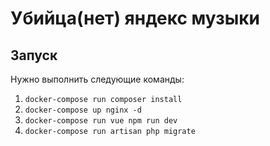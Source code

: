 # Убийца(нет) яндекс музыки

## Запуск

Нужно выполнить следующие команды:

1. `docker-compose run composer install`
2. `docker-compose up nginx -d`
3. `docker-compose run vue npm run dev`
4. `docker-compose run artisan php migrate`
